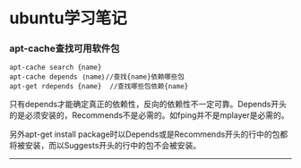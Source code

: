 ubuntu学习笔记
============

### apt-cache查找可用软件包

    apt-cache search {name}
    apt-cache depends ｛name｝//查找{name}依赖哪些包
    apt-get rdepends {name}  //查找哪些包依赖{name}

只有depends才能确定真正的依赖性，反向的依赖性不一定可靠。Depends开头的是必须安装的，Recommends不是必需的。如fping并不是mplayer是必需的。

另外apt-get install package时以Depends或是Recommends开头的行中的包都将被安装，而以Suggests开头的行中的包不会被安装。

---

